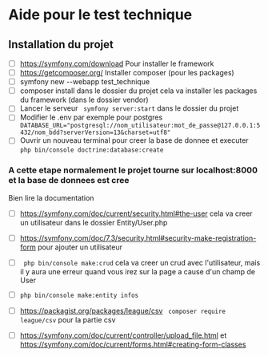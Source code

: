 # Aide pour le test technique #

## Installation du projet  ##
- [ ] https://symfony.com/download Pour installer le framework
- [ ] https://getcomposer.org/ Installer composer (pour les packages)
- [ ] symfony new --webapp test_technique
- [ ] composer install dans le dossier du projet cela va installer les packages du framework (dans le dossier vendor)
- [ ] Lancer le serveur ``` symfony server:start``` dans le dossier du projet
- [ ] Modifier le .env par exemple pour postgres
```  DATABASE_URL="postgresql://nom_utilisateur:mot_de_passe@127.0.0.1:5432/nom_bdd?serverVersion=13&charset=utf8" ```
- [ ] Ouvrir un nouveau terminal pour creer la base de donnee et executer ```php bin/console doctrine:database:create```

### A cette etape normalement le projet tourne sur localhost:8000 et la base de donnees est cree

Bien lire la documentation
- [ ] https://symfony.com/doc/current/security.html#the-user cela va creer un utilisateur dans le dossier Entity/User.php
- [ ] https://symfony.com/doc/7.3/security.html#security-make-registration-form pour ajouter un utilisateur
- [ ] ``` php bin/console make:crud``` cela va creer un crud avec l'utilisateur, mais il y aura une erreur quand vous irez sur la page a cause d'un champ de User
- [ ] ``` php bin/console make:entity infos ```
- [ ] https://packagist.org/packages/league/csv ``` composer require league/csv``` pour la partie csv
- [ ] https://symfony.com/doc/current/controller/upload_file.html et https://symfony.com/doc/current/forms.html#creating-form-classes

